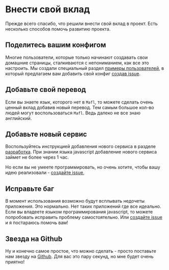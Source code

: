 # Внести свой вклад

Прежде всего спасибо, что решили внести свой вклад в проект. Есть несколько способов помочь развитию проекта.

## Поделитесь вашим конфигом

Многие пользователи, которые только начинают создавать свои домашние страницы, сталкиваются с непониманием, как все это настроить.
Мы создали специальный раздел [примеры пользователей](showcase.md), в который предлагаем вам добавить свой конфиг [создав issue](https://github.com/hywax/mafl/issues/new?assignees=&labels=showcase&projects=&template=showcase.yml&title=%5BSHOWCASE%5D+%3Ctitle%3E).

## Добавьте свой перевод

Если вы знаете язык, которого нет в `Mafl`, то можете сделать очень ценный вклад добавив новый перевод.
Тем самым большое кол-во людей могут воспользоваться `Mafl`. Ведь далеко не все знаю английский.

## Добавьте новый сервис

Воспользуйтесь инструкцией добавления нового сервиса в разделе [разработка](development.md). При знании языка javascript
добавление нового сервиса займет не более через 1 час.

Но если вы не умеете программировать, но очень хотите, чтобы вашу идею реализовали - [создайте issue](https://github.com/hywax/mafl/issues/new?assignees=&labels=feature+request&projects=&template=feature-request.yml&title=%5BFEATURE_REQUEST%5D+%3Ctitle%3E),

## Исправьте баг

В момент использования возможно будут всплывать недочеты приложения. Это нормально. Нет таких приложений где все идеально.
Если вы владеете языком программирования javascript, то можете попробовать исправить проблему самостоятельно. Или [создайте issue](https://github.com/hywax/mafl/issues/new?assignees=hywax&labels=bug&projects=&template=bug.yml&title=%5BBUG%5D+%3Ctitle%3E)
и я постараюсь помочь вам!

## Звезда на Github

Ну и конечно самое простое, что можно сделать - просто поставьте нам звезду на [Github](https://github.com/hywax/mafl).
Для вас это пару секунд, но мне будет очень приятно!
